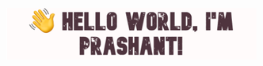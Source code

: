 ![Optional Text](/githubImg.png)
<!--<h3 align="center">
![image](https://github.com/PrashantGaikwad-iOS/PrashantGaikwad-iOS/blob/master/githubImg.png)
</h3> -->
<!--
**PrashantGaikwad-iOS/PrashantGaikwad-iOS** is a ✨ _special_ ✨ repository because its `README.md` (this file) appears on your GitHub profile.

Here are some ideas to get you started:

- 🔭 I’m currently working on ...
- 🌱 I’m currently learning ...
- 👯 I’m looking to collaborate on ...
- 🤔 I’m looking for help with ...
- 💬 Ask me about ...
- 📫 How to reach me: ...
- 😄 Pronouns: ...
- ⚡ Fun fact: ...
-->
